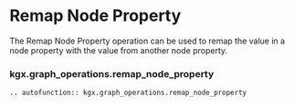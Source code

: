 # Remap Node Property

The Remap Node Property operation can be used to remap the value in a node property with
the value from another node property.


### kgx.graph_operations.remap_node_property

```eval_rst
.. autofunction:: kgx.graph_operations.remap_node_property
```